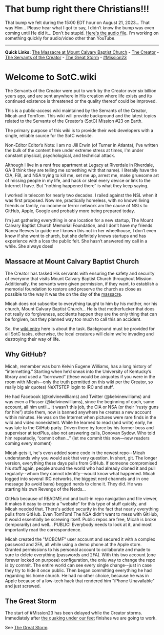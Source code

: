 # That bump right there Christians!!!

That bump we felt during the 15:00 EDT hour on August 21, 2023...  That was Him...  Please hear what I got to say, I didn't know the bump was even coming until He did it...  Don't be stupid.  [Here's the audio file](https://github.com/Mission23/Mission23/blob/master/Warning-to-Christians-with-bump-from-God.m4a).  I'm working on something quickly for audio/video other than YouTube.

****

**Quick Links:** [The Massacre at Mount Calvary Baptist Church](https://github.com/Mission23/Mission23/wiki/The-Massacre-at-Mount-Calvary-Baptist-Church) - [The Creator](https://github.com/Mission23/Mission23/wiki/The-Creator) - [The Servants of the Creator](https://github.com/Mission23/Mission23/wiki/The-Servants-of-the-Creator) - [The Great Storm](https://github.com/Mission23/Mission23/wiki/The-Great-Storm) - [#Mission23](https://github.com/Mission23/Mission23/wiki/Mission-23)

# Welcome to SotC.wiki

The Servants of the Creator were put to work by the Creator over six billion years ago, and are sent anywhere in His creation where life exists and its continued existence is threatened or the quality thereof could be improved.

This is a public-access wiki maintained by the Servants of the Creator, Micah and TomTom. This wiki will provide background and the latest topics related to the Servants of the Creator’s (SotC) Mission #23 on Earth. 

The primary purpose of this wiki is to provide their web developers with a single, reliable source for the SotC website. 

Non-Editor Editor’s Note: I am no Jill Erwin (of Turner in Atlanta), I’ve written the bulk of the content here under extreme stress at times, I’m under constant physical, psychological, and technical attack.

Although I live in a rent free apartment at Legacy at Riverdale in Riverdale, GA (I think they are telling me something with that name). I literally have the CIA, FBI, and NSA trying to kill me, set me up, arrest me, make gruesome art of missing people in my life, and hack or steal every device or link to the Internet I have. But “nothing happened there” is what they keep saying. 

I worked in telecom for nearly two decades. I railed against the NSL when it was first proposed. Now me, practically homeless, with no known living friends or family, no income or terror network am the cause of NSLs to GitHub, Apple, Google and probably more being prepared today. 

I’m just gathering everything in one location for a new startup, The Mount Calvary Baptist Church Memorial Foundation, and I don’t have my friends Nanea Reeves to guide me I known this not in her wheelhouse, I don’t even know if she went to church, but she definitely knows startups and has experience with a loss the public felt. She hasn’t answered my call in a while. She always does!

## Massacre at Mount Calvary Baptist Church

The Creator has tasked His servants with ensuring the safety and security of everyone that visits Mount Calvary Baptist Church throughout Mission.  Additionally, the servants were given permission, if they want, to establish a memorial foundation to restore and preserve the church as close as possible to the way it was the on the day of the [massacre](https://github.com/Mission23/Mission23/wiki/The-Massacre-at-Mount-Calvary-Baptist-Church). 

Micah does not subscribe to everything taught to him by his mother, nor his church, Mount Calvary Baptist Church...  He is that motherfucker that does not really do forgiveness, accidents happen they are the only thing that can be forgiven, but they planned way too much to call this an accident.   

So, the [wiki entry](https://github.com/Mission23/Mission23/wiki/The-Massacre-at-Mount-Calvary-Baptist-Church)   here is about the task.  Background must be provided for all SotC tasks, otherwise, the local creatures will claim we're invading and destroying their way of life.

## Why GitHub?

Micah, remember was born Kelvin Eugene Williams, has a long history of “internetting.” Starting when he’d sneak into the University of Kentucky’s library and used a “borrowed” (these would be airquotes if you were in the room with Micah—only the truth permitted on this wiki per the Creator, so really big air quotes) NeXTSTEP login to IRC and stuff. 

He had Facebook (@kelvinewilliams) and Twitter (@kelvinewilliams) and was even a Plusser (@kelvinewilliams), since the beginning of each, same account, all him until… It wasn’t this job, the CIA or NSA (or their “rusty guns for hire”) stole them, now is banned anywhere he creates a new account within minutes. He was on the Internet when pictures were rare finds in the wild and video nonexistent. While he learned to read (and write) early, he was late to the GitHub party. Driven there by force by his former boss and supervisor at textPlus, also not answering calls, Donovan Sydow. Who told him repeatedly, “commit often…” (let me commit this now—new readers coming every moment)

Micah gets it, he's even added some code in the newest repo--Micah understands why you would ask that very question. In short, git. The longer version, everything these days pulls from GitHub. If someone compromised his stuff again, people around the world who had already cloned it and pull regularly--whom they cannot identify--would know what happened. Micah logged into several IRC networks, the biggest nerd channels and in one message (to avoid bans) begged nerds to clone it. They did. He was starting his own Revenge of the Nerds...

GitHub because of README.md and built-in repo navigation and file viewer, it makes it easy to create a "website" for this type of stuff quickly, and Micah needed that. There's added security in the fact that nearly everything pulls from GitHub. Even TomTom! The NSA didn't want to mess with GitHub, it would essentially be screwing itself. Public repos are free, Micah is broke (temporarily) and well... PUBLIC! Everybody needs to look at it, and most importantly read the correspondence.

Micah created the "MCBCMF" user account and secured it with a complex password and 2FA, all while using a demo phone at the Apple store. Granted permissions to his personal account to collaborate and made to sure to delete everything (passwords and 2FA). With this two account (one forever locked on purpose) configuration, the onlu way to change the repo is by commit.  The entire world can see every single change--just in case they try to hide it once public.  Then began committing everything he had regarding his home church. He had no other choice, because he was in Apple because of a low-tech hack  that rendered him "iPhone Unavailable" and just screwed.

## The Great Storm

The start of #Mission23 has been delayed while the Creator storms. Immediately after [the quaking under our feet](https://github.com/Mission23/Mission23/wiki/The-Ringing-Of-The-Bell) finishes we are going to work.

See [The Great Storm](https://github.com/Mission23/Mission23/wiki/The-Great-Storm).
